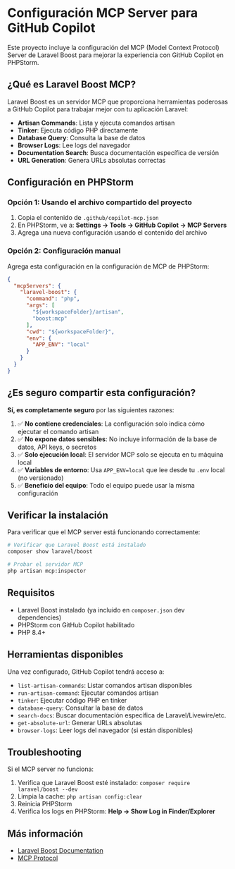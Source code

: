 # Configuración MCP Server para GitHub Copilot

Este proyecto incluye la configuración del MCP (Model Context Protocol) Server de Laravel Boost para mejorar la experiencia con GitHub Copilot en PHPStorm.

## ¿Qué es Laravel Boost MCP?

Laravel Boost es un servidor MCP que proporciona herramientas poderosas a GitHub Copilot para trabajar mejor con tu aplicación Laravel:

- **Artisan Commands**: Lista y ejecuta comandos artisan
- **Tinker**: Ejecuta código PHP directamente
- **Database Query**: Consulta la base de datos
- **Browser Logs**: Lee logs del navegador
- **Documentation Search**: Busca documentación específica de versión
- **URL Generation**: Genera URLs absolutas correctas

## Configuración en PHPStorm

### Opción 1: Usando el archivo compartido del proyecto

1. Copia el contenido de `.github/copilot-mcp.json` 
2. En PHPStorm, ve a: **Settings → Tools → GitHub Copilot → MCP Servers**
3. Agrega una nueva configuración usando el contenido del archivo

### Opción 2: Configuración manual

Agrega esta configuración en la configuración de MCP de PHPStorm:

```json
{
  "mcpServers": {
    "laravel-boost": {
      "command": "php",
      "args": [
        "${workspaceFolder}/artisan",
        "boost:mcp"
      ],
      "cwd": "${workspaceFolder}",
      "env": {
        "APP_ENV": "local"
      }
    }
  }
}
```

## ¿Es seguro compartir esta configuración?

**Sí, es completamente seguro** por las siguientes razones:

1. ✅ **No contiene credenciales**: La configuración solo indica cómo ejecutar el comando artisan
2. ✅ **No expone datos sensibles**: No incluye información de la base de datos, API keys, o secretos
3. ✅ **Solo ejecución local**: El servidor MCP solo se ejecuta en tu máquina local
4. ✅ **Variables de entorno**: Usa `APP_ENV=local` que lee desde tu `.env` local (no versionado)
5. ✅ **Beneficio del equipo**: Todo el equipo puede usar la misma configuración

## Verificar la instalación

Para verificar que el MCP server está funcionando correctamente:

```bash
# Verificar que Laravel Boost está instalado
composer show laravel/boost

# Probar el servidor MCP
php artisan mcp:inspector
```

## Requisitos

- Laravel Boost instalado (ya incluido en `composer.json` dev dependencies)
- PHPStorm con GitHub Copilot habilitado
- PHP 8.4+

## Herramientas disponibles

Una vez configurado, GitHub Copilot tendrá acceso a:

- `list-artisan-commands`: Listar comandos artisan disponibles
- `run-artisan-command`: Ejecutar comandos artisan
- `tinker`: Ejecutar código PHP en tinker
- `database-query`: Consultar la base de datos
- `search-docs`: Buscar documentación específica de Laravel/Livewire/etc.
- `get-absolute-url`: Generar URLs absolutas
- `browser-logs`: Leer logs del navegador (si están disponibles)

## Troubleshooting

Si el MCP server no funciona:

1. Verifica que Laravel Boost esté instalado: `composer require laravel/boost --dev`
2. Limpia la cache: `php artisan config:clear`
3. Reinicia PHPStorm
4. Verifica los logs en PHPStorm: **Help → Show Log in Finder/Explorer**

## Más información

- [Laravel Boost Documentation](https://github.com/laravel/boost)
- [MCP Protocol](https://modelcontextprotocol.io/)

